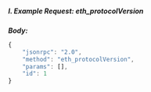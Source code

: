 <!-- order:288 -->

##### I. Example Request: eth_protocolVersion

**_Body:_**

```js
{
    "jsonrpc": "2.0",
    "method": "eth_protocolVersion",
    "params": [],
    "id": 1
}
```
